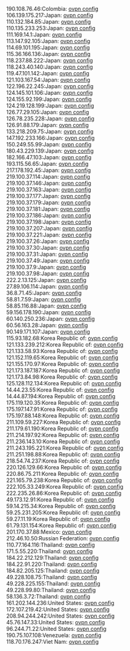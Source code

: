 190.108.76.46:Colombia: [ovpn config](vpn/190_108_76_46.ovpn)  
106.139.175.217:Japan: [ovpn config](vpn/106_139_175_217.ovpn)  
110.132.184.85:Japan: [ovpn config](vpn/110_132_184_85.ovpn)  
110.135.233.253:Japan: [ovpn config](vpn/110_135_233_253.ovpn)  
111.169.14.1:Japan: [ovpn config](vpn/111_169_14_1.ovpn)  
113.147.92.105:Japan: [ovpn config](vpn/113_147_92_105.ovpn)  
114.69.101.195:Japan: [ovpn config](vpn/114_69_101_195.ovpn)  
115.36.166.136:Japan: [ovpn config](vpn/115_36_166_136.ovpn)  
118.237.88.222:Japan: [ovpn config](vpn/118_237_88_222.ovpn)  
118.243.40.140:Japan: [ovpn config](vpn/118_243_40_140.ovpn)  
119.47.101.142:Japan: [ovpn config](vpn/119_47_101_142.ovpn)  
121.103.167.54:Japan: [ovpn config](vpn/121_103_167_54.ovpn)  
122.196.22.245:Japan: [ovpn config](vpn/122_196_22_245.ovpn)  
124.145.101.106:Japan: [ovpn config](vpn/124_145_101_106.ovpn)  
124.155.92.199:Japan: [ovpn config](vpn/124_155_92_199.ovpn)  
124.219.128.199:Japan: [ovpn config](vpn/124_219_128_199.ovpn)  
126.77.29.105:Japan: [ovpn config](vpn/126_77_29_105.ovpn)  
126.78.235.228:Japan: [ovpn config](vpn/126_78_235_228.ovpn)  
126.91.88.179:Japan: [ovpn config](vpn/126_91_88_179.ovpn)  
133.218.209.75:Japan: [ovpn config](vpn/133_218_209_75.ovpn)  
147.192.233.166:Japan: [ovpn config](vpn/147_192_233_166.ovpn)  
150.249.55.99:Japan: [ovpn config](vpn/150_249_55_99.ovpn)  
180.43.229.139:Japan: [ovpn config](vpn/180_43_229_139.ovpn)  
182.166.47.103:Japan: [ovpn config](vpn/182_166_47_103.ovpn)  
193.115.56.65:Japan: [ovpn config](vpn/193_115_56_65.ovpn)  
217.178.192.45:Japan: [ovpn config](vpn/217_178_192_45.ovpn)  
219.100.37.114:Japan: [ovpn config](vpn/219_100_37_114.ovpn)  
219.100.37.146:Japan: [ovpn config](vpn/219_100_37_146.ovpn)  
219.100.37.163:Japan: [ovpn config](vpn/219_100_37_163.ovpn)  
219.100.37.177:Japan: [ovpn config](vpn/219_100_37_177.ovpn)  
219.100.37.179:Japan: [ovpn config](vpn/219_100_37_179.ovpn)  
219.100.37.181:Japan: [ovpn config](vpn/219_100_37_181.ovpn)  
219.100.37.186:Japan: [ovpn config](vpn/219_100_37_186.ovpn)  
219.100.37.198:Japan: [ovpn config](vpn/219_100_37_198.ovpn)  
219.100.37.207:Japan: [ovpn config](vpn/219_100_37_207.ovpn)  
219.100.37.221:Japan: [ovpn config](vpn/219_100_37_221.ovpn)  
219.100.37.26:Japan: [ovpn config](vpn/219_100_37_26.ovpn)  
219.100.37.30:Japan: [ovpn config](vpn/219_100_37_30.ovpn)  
219.100.37.31:Japan: [ovpn config](vpn/219_100_37_31.ovpn)  
219.100.37.49:Japan: [ovpn config](vpn/219_100_37_49.ovpn)  
219.100.37.9:Japan: [ovpn config](vpn/219_100_37_9.ovpn)  
219.100.37.98:Japan: [ovpn config](vpn/219_100_37_98.ovpn)  
222.2.13.125:Japan: [ovpn config](vpn/222_2_13_125.ovpn)  
27.89.106.114:Japan: [ovpn config](vpn/27_89_106_114.ovpn)  
36.8.71.45:Japan: [ovpn config](vpn/36_8_71_45.ovpn)  
58.81.7.59:Japan: [ovpn config](vpn/58_81_7_59.ovpn)  
58.85.116.88:Japan: [ovpn config](vpn/58_85_116_88.ovpn)  
59.156.178.190:Japan: [ovpn config](vpn/59_156_178_190.ovpn)  
60.140.250.236:Japan: [ovpn config](vpn/60_140_250_236.ovpn)  
60.56.163.28:Japan: [ovpn config](vpn/60_56_163_28.ovpn)  
90.149.171.107:Japan: [ovpn config](vpn/90_149_171_107.ovpn)  
115.93.182.68:Korea Republic of: [ovpn config](vpn/115_93_182_68.ovpn)  
121.133.239.212:Korea Republic of: [ovpn config](vpn/121_133_239_212.ovpn)  
121.133.58.93:Korea Republic of: [ovpn config](vpn/121_133_58_93.ovpn)  
121.152.119.65:Korea Republic of: [ovpn config](vpn/121_152_119_65.ovpn)  
121.155.170.97:Korea Republic of: [ovpn config](vpn/121_155_170_97.ovpn)  
121.173.187.187:Korea Republic of: [ovpn config](vpn/121_173_187_187.ovpn)  
121.173.84.98:Korea Republic of: [ovpn config](vpn/121_173_84_98.ovpn)  
125.128.112.134:Korea Republic of: [ovpn config](vpn/125_128_112_134.ovpn)  
14.44.23.55:Korea Republic of: [ovpn config](vpn/14_44_23_55.ovpn)  
14.44.87.194:Korea Republic of: [ovpn config](vpn/14_44_87_194.ovpn)  
175.119.120.35:Korea Republic of: [ovpn config](vpn/175_119_120_35.ovpn)  
175.197.147.91:Korea Republic of: [ovpn config](vpn/175_197_147_91.ovpn)  
175.197.88.148:Korea Republic of: [ovpn config](vpn/175_197_88_148.ovpn)  
211.109.59.227:Korea Republic of: [ovpn config](vpn/211_109_59_227.ovpn)  
211.179.61.190:Korea Republic of: [ovpn config](vpn/211_179_61_190.ovpn)  
211.214.197.92:Korea Republic of: [ovpn config](vpn/211_214_197_92.ovpn)  
211.236.143.10:Korea Republic of: [ovpn config](vpn/211_236_143_10.ovpn)  
211.243.195.221:Korea Republic of: [ovpn config](vpn/211_243_195_221.ovpn)  
211.251.198.88:Korea Republic of: [ovpn config](vpn/211_251_198_88.ovpn)  
218.54.74.237:Korea Republic of: [ovpn config](vpn/218_54_74_237.ovpn)  
220.126.129.66:Korea Republic of: [ovpn config](vpn/220_126_129_66.ovpn)  
220.86.75.211:Korea Republic of: [ovpn config](vpn/220_86_75_211.ovpn)  
221.165.79.238:Korea Republic of: [ovpn config](vpn/221_165_79_238.ovpn)  
222.105.33.249:Korea Republic of: [ovpn config](vpn/222_105_33_249.ovpn)  
222.235.26.86:Korea Republic of: [ovpn config](vpn/222_235_26_86.ovpn)  
49.173.12.91:Korea Republic of: [ovpn config](vpn/49_173_12_91.ovpn)  
59.14.215.34:Korea Republic of: [ovpn config](vpn/59_14_215_34.ovpn)  
59.25.231.205:Korea Republic of: [ovpn config](vpn/59_25_231_205.ovpn)  
59.27.11.19:Korea Republic of: [ovpn config](vpn/59_27_11_19.ovpn)  
61.79.131.154:Korea Republic of: [ovpn config](vpn/61_79_131_154.ovpn)  
201.170.37.88:Mexico: [ovpn config](vpn/201_170_37_88.ovpn)  
212.46.10.50:Russian Federation: [ovpn config](vpn/212_46_10_50.ovpn)  
110.77.164.116:Thailand: [ovpn config](vpn/110_77_164_116.ovpn)  
171.5.55.220:Thailand: [ovpn config](vpn/171_5_55_220.ovpn)  
184.22.212.129:Thailand: [ovpn config](vpn/184_22_212_129.ovpn)  
184.22.91.220:Thailand: [ovpn config](vpn/184_22_91_220.ovpn)  
184.82.205.125:Thailand: [ovpn config](vpn/184_82_205_125.ovpn)  
49.228.108.75:Thailand: [ovpn config](vpn/49_228_108_75.ovpn)  
49.228.225.155:Thailand: [ovpn config](vpn/49_228_225_155.ovpn)  
49.228.99.80:Thailand: [ovpn config](vpn/49_228_99_80.ovpn)  
58.136.3.72:Thailand: [ovpn config](vpn/58_136_3_72.ovpn)  
161.202.144.236:United States: [ovpn config](vpn/161_202_144_236.ovpn)  
172.107.219.42:United States: [ovpn config](vpn/172_107_219_42.ovpn)  
208.94.244.242:United States: [ovpn config](vpn/208_94_244_242.ovpn)  
45.76.147.33:United States: [ovpn config](vpn/45_76_147_33.ovpn)  
96.244.71.22:United States: [ovpn config](vpn/96_244_71_22.ovpn)  
190.75.107.108:Venezuela: [ovpn config](vpn/190_75_107_108.ovpn)  
118.70.176.247:Viet Nam: [ovpn config](vpn/118_70_176_247.ovpn)  
